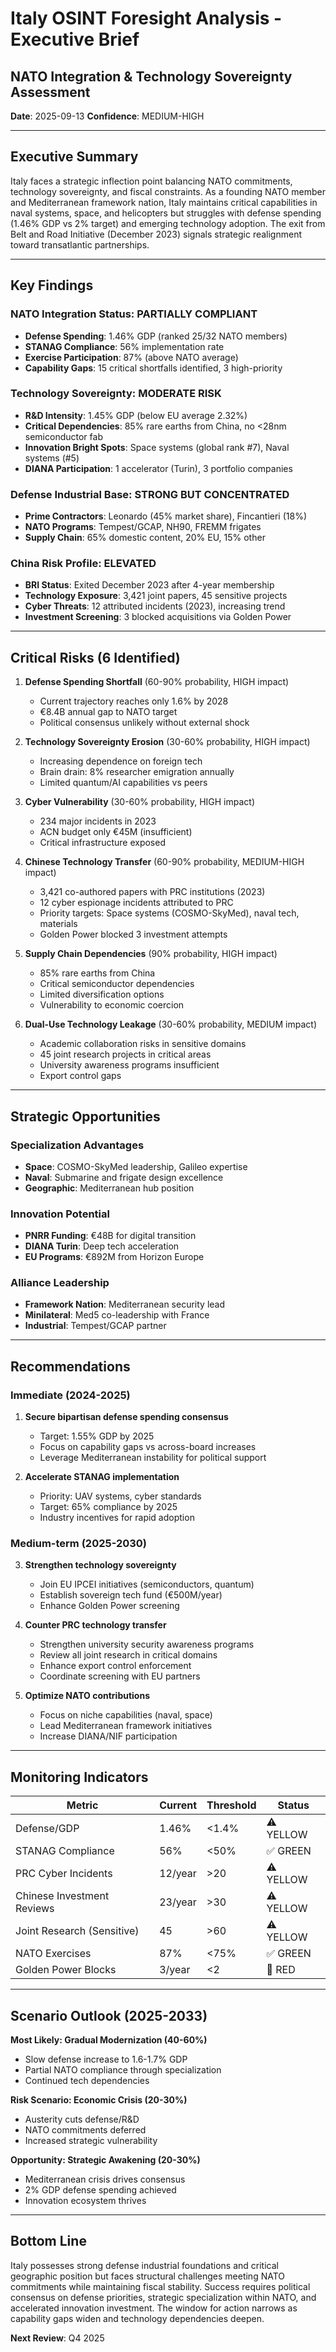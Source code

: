 # Italy OSINT Foresight Analysis - Executive Brief
## NATO Integration & Technology Sovereignty Assessment

**Date**: 2025-09-13
**Confidence**: MEDIUM-HIGH

---

## Executive Summary

Italy faces a strategic inflection point balancing NATO commitments, technology sovereignty, and fiscal constraints. As a founding NATO member and Mediterranean framework nation, Italy maintains critical capabilities in naval systems, space, and helicopters but struggles with defense spending (1.46% GDP vs 2% target) and emerging technology adoption. The exit from Belt and Road Initiative (December 2023) signals strategic realignment toward transatlantic partnerships.

---

## Key Findings

### NATO Integration Status: **PARTIALLY COMPLIANT**
- **Defense Spending**: 1.46% GDP (ranked 25/32 NATO members)
- **STANAG Compliance**: 56% implementation rate
- **Exercise Participation**: 87% (above NATO average)
- **Capability Gaps**: 15 critical shortfalls identified, 3 high-priority

### Technology Sovereignty: **MODERATE RISK**
- **R&D Intensity**: 1.45% GDP (below EU average 2.32%)
- **Critical Dependencies**: 85% rare earths from China, no <28nm semiconductor fab
- **Innovation Bright Spots**: Space systems (global rank #7), Naval systems (#5)
- **DIANA Participation**: 1 accelerator (Turin), 3 portfolio companies

### Defense Industrial Base: **STRONG BUT CONCENTRATED**
- **Prime Contractors**: Leonardo (45% market share), Fincantieri (18%)
- **NATO Programs**: Tempest/GCAP, NH90, FREMM frigates
- **Supply Chain**: 65% domestic content, 20% EU, 15% other

### China Risk Profile: **ELEVATED**
- **BRI Status**: Exited December 2023 after 4-year membership
- **Technology Exposure**: 3,421 joint papers, 45 sensitive projects
- **Cyber Threats**: 12 attributed incidents (2023), increasing trend
- **Investment Screening**: 3 blocked acquisitions via Golden Power

---

## Critical Risks (6 Identified)

1. **Defense Spending Shortfall** (60-90% probability, HIGH impact)
   - Current trajectory reaches only 1.6% by 2028
   - €8.4B annual gap to NATO target
   - Political consensus unlikely without external shock

2. **Technology Sovereignty Erosion** (30-60% probability, HIGH impact)
   - Increasing dependence on foreign tech
   - Brain drain: 8% researcher emigration annually
   - Limited quantum/AI capabilities vs peers

3. **Cyber Vulnerability** (30-60% probability, HIGH impact)
   - 234 major incidents in 2023
   - ACN budget only €45M (insufficient)
   - Critical infrastructure exposed

4. **Chinese Technology Transfer** (60-90% probability, MEDIUM-HIGH impact)
   - 3,421 co-authored papers with PRC institutions (2023)
   - 12 cyber espionage incidents attributed to PRC
   - Priority targets: Space systems (COSMO-SkyMed), naval tech, materials
   - Golden Power blocked 3 investment attempts

5. **Supply Chain Dependencies** (90% probability, HIGH impact)
   - 85% rare earths from China
   - Critical semiconductor dependencies
   - Limited diversification options
   - Vulnerability to economic coercion

6. **Dual-Use Technology Leakage** (30-60% probability, MEDIUM impact)
   - Academic collaboration risks in sensitive domains
   - 45 joint research projects in critical areas
   - University awareness programs insufficient
   - Export control gaps

---

## Strategic Opportunities

### Specialization Advantages
- **Space**: COSMO-SkyMed leadership, Galileo expertise
- **Naval**: Submarine and frigate design excellence
- **Geographic**: Mediterranean hub position

### Innovation Potential
- **PNRR Funding**: €48B for digital transition
- **DIANA Turin**: Deep tech acceleration
- **EU Programs**: €892M from Horizon Europe

### Alliance Leadership
- **Framework Nation**: Mediterranean security lead
- **Minilateral**: Med5 co-leadership with France
- **Industrial**: Tempest/GCAP partner

---

## Recommendations

### Immediate (2024-2025)
1. **Secure bipartisan defense spending consensus**
   - Target: 1.55% GDP by 2025
   - Focus on capability gaps vs across-board increases
   - Leverage Mediterranean instability for political support

2. **Accelerate STANAG implementation**
   - Priority: UAV systems, cyber standards
   - Target: 65% compliance by 2025
   - Industry incentives for rapid adoption

### Medium-term (2025-2030)
3. **Strengthen technology sovereignty**
   - Join EU IPCEI initiatives (semiconductors, quantum)
   - Establish sovereign tech fund (€500M/year)
   - Enhance Golden Power screening

4. **Counter PRC technology transfer**
   - Strengthen university security awareness programs
   - Review all joint research in critical domains
   - Enhance export control enforcement
   - Coordinate screening with EU partners

5. **Optimize NATO contributions**
   - Focus on niche capabilities (naval, space)
   - Lead Mediterranean framework initiatives
   - Increase DIANA/NIF participation

---

## Monitoring Indicators

| Metric | Current | Threshold | Status |
|--------|---------|-----------|--------|
| Defense/GDP | 1.46% | <1.4% | ⚠️ YELLOW |
| STANAG Compliance | 56% | <50% | ✅ GREEN |
| PRC Cyber Incidents | 12/year | >20 | ⚠️ YELLOW |
| Chinese Investment Reviews | 23/year | >30 | ⚠️ YELLOW |
| Joint Research (Sensitive) | 45 | >60 | ⚠️ YELLOW |
| NATO Exercises | 87% | <75% | ✅ GREEN |
| Golden Power Blocks | 3/year | <2 | 🔴 RED |

---

## Scenario Outlook (2025-2033)

**Most Likely: Gradual Modernization (40-60%)**
- Slow defense increase to 1.6-1.7% GDP
- Partial NATO compliance through specialization
- Continued tech dependencies

**Risk Scenario: Economic Crisis (20-30%)**
- Austerity cuts defense/R&D
- NATO commitments deferred
- Increased strategic vulnerability

**Opportunity: Strategic Awakening (20-30%)**
- Mediterranean crisis drives consensus
- 2% GDP defense spending achieved
- Innovation ecosystem thrives

---

## Bottom Line

Italy possesses strong defense industrial foundations and critical geographic position but faces structural challenges meeting NATO commitments while maintaining fiscal stability. Success requires political consensus on defense priorities, strategic specialization within NATO, and accelerated innovation investment. The window for action narrows as capability gaps widen and technology dependencies deepen.

**Next Review**: Q4 2025
